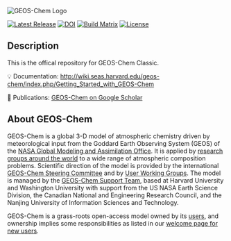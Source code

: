 ![GEOS-Chem Logo](http://acmg.seas.harvard.edu/geos/img/GEOS-Chem_Logo_Light_Background.svg)

[![Latest Release](https://img.shields.io/github/v/release/geoschem/GCClassic?label=Latest%20Release)](http://wiki.seas.harvard.edu/geos-chem/index.php/GEOS-Chem_versions)
[![DOI](https://zenodo.org/badge/DOI/10.5281/zenodo.4681204.svg)](https://doi.org/10.5281/zenodo.4681204)
[![Build Matrix](https://img.shields.io/azure-devops/build/geoschem/GCClassic/15/main?label=Build%20Matrix)](https://dev.azure.com/geoschem/GCClassic/_build)
[![License](https://img.shields.io/badge/License-MIT-blue.svg)](https://github.com/geoschem/geos-chem/blob/master/LICENSE.txt)

## Description

This is the offical repository for GEOS-Chem Classic. 

:bulb: Documentation: http://wiki.seas.harvard.edu/geos-chem/index.php/Getting_Started_with_GEOS-Chem

:book: Publications: [GEOS-Chem on Google Scholar](https://scholar.google.com/citations?user=ho-sNj4AAAAJ)


## About GEOS-Chem

GEOS-Chem is a global 3-D model of atmospheric chemistry driven by meteorological input from the Goddard Earth Observing System (GEOS) of the [NASA Global Modeling and Assimilation Office](http://gmao.gsfc.nasa.gov/). It is applied by [research groups around the world](http://geos-chem.org/people.html) to a wide range of atmospheric composition problems. Scientific direction of the model is provided by the international [GEOS-Chem Steering Committee](http://geos-chem.org/steering-committee.html) and by [User Working Groups](http://geos-chem.org/working-groups.html). The model is managed by the [GEOS-Chem Support Team](http://geos-chem.org/support-team.html), based at Harvard University and Washington University with support from the US NASA Earth Science Division, the Canadian National and Engineering Research Council, and the Nanjing University of Information Sciences and Technology.

GEOS-Chem is a grass-roots open-access model owned by its [users](http://geos-chem.org/people.html), and ownership implies some responsibilities as listed in our [welcome page for new users](http://geos-chem.org/welcome.html).
